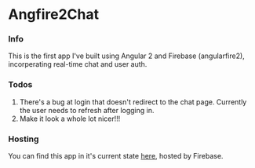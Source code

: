 # Angfire2Chat

### Info

This is the first app I've built using Angular 2 and Firebase (angularfire2), incorperating real-time chat and user auth.

### Todos

1) There's a bug at login that doesn't redirect to the chat page. Currently the user needs to refresh after logging in.
2) Make it look a whole lot nicer!!!

### Hosting

You can find this app in it's current state [here](https://angfire2-chat.firebaseapp.com), hosted by Firebase.